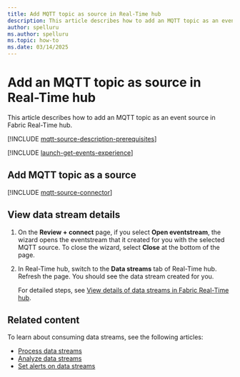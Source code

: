 ```yaml
---
title: Add MQTT topic as source in Real-Time hub
description: This article describes how to add an MQTT topic as an event source in Fabric Real-Time hub.
author: spelluru
ms.author: spelluru
ms.topic: how-to
ms.date: 03/14/2025
---
```


# Add an MQTT topic as source in Real-Time hub
This article describes how to add an MQTT topic as an event source in Fabric Real-Time hub. 

[!INCLUDE [mqtt-source-description-prerequisites](./includes/mqtt-source-description-prerequisites.md)]

[!INCLUDE [launch-get-events-experience](./includes/launch-get-events-experience.md)]

## Add MQTT topic as a source

[!INCLUDE [mqtt-source-connector](./includes/mqtt-source-connector.md)]

## View data stream details

1. On the **Review + connect** page, if you select **Open eventstream**, the wizard opens the eventstream that it created for you with the selected MQTT source. To close the wizard, select **Close** at the bottom of the page. 
1. In Real-Time hub, switch to the **Data streams** tab of Real-Time hub. Refresh the page. You should see the data stream created for you.

    For detailed steps, see [View details of data streams in Fabric Real-Time hub](view-data-stream-details.md).
 
## Related content
To learn about consuming data streams, see the following articles:

- [Process data streams](process-data-streams-using-transformations.md)
- [Analyze data streams](analyze-data-streams-using-kql-table-queries.md)
- [Set alerts on data streams](set-alerts-data-streams.md)
